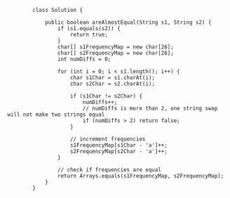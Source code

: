             class Solution {
            
                public boolean areAlmostEqual(String s1, String s2) {
                    if (s1.equals(s2)) {
                        return true;
                    }
                    char[] s1FrequencyMap = new char[26];
                    char[] s2FrequencyMap = new char[26];
                    int numDiffs = 0;
                
                    for (int i = 0; i < s1.length(); i++) {
                        char s1Char = s1.charAt(i);
                        char s2Char = s2.charAt(i);
                    
                        if (s1Char != s2Char) {
                            numDiffs++;
                            // numDiffs is more than 2, one string swap will not make two strings equal
                            if (numDiffs > 2) return false;
                        }
                    
                        // increment frequencies
                        s1FrequencyMap[s1Char - 'a']++;
                        s2FrequencyMap[s2Char - 'a']++;
                    }
                
                    // check if frequencies are equal
                    return Arrays.equals(s1FrequencyMap, s2FrequencyMap);
                }
            }
